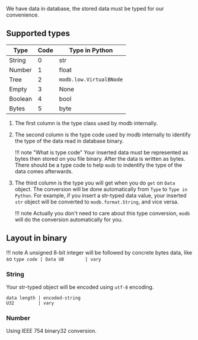 We have data in database, the stored data must be typed for our convenience.

## Supported types

| Type    | Code | Type in Python          |
| ------- | ---- | ----------------------- |
| String  | 0    | str                     |
| Number  | 1    | float                   |
| Tree    | 2    | `modb.low.VirtualBNode` |
| Empty   | 3    | None                    |
| Boolean | 4    | bool                    |
| Bytes   | 5    | byte                    |

1. The first column is the type class used by modb internally.
2. The second column is the type code used by modb internally to identify the type of the data read in database binary. 

    !!! note "What is type code"
        Your inserted data must be represented as bytes then stored on you file binary. After the data is written as bytes. There should be a type code to help `modb` to indentify the type of the data comes afterwards.

3. The third column is the type you will get when you do `get` on `Data` object. The conversion will be done automatically from `Type` to `Type in Python`. For example, if you insert a str-typed data value, your inserted `str` object will be converted to `modb.format.String`, and vice versa.

    !!! note
        Actually you don't need to care about this type conversion, `modb` will do the conversion automatically for you.


## Layout in binary

!!! note
    A unsigned 8-bit integer will be followed by concrete bytes data, like so
    ```
    type code | Data
    U8        | vary
    ```

### String

Your str-typed object will be encoded using `utf-8` encoding.
```
data length | encoded-string
U32         | vary
```


### Number

Using IEEE 754 binary32 conversion.



